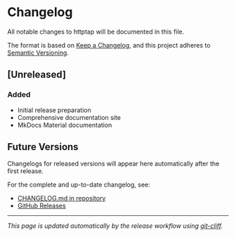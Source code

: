 # Changelog

All notable changes to httptap will be documented in this file.

The format is based on [Keep a Changelog](https://keepachangelog.com/en/1.1.0/),
and this project adheres to [Semantic Versioning](https://semver.org/spec/v2.0.0.html).

## [Unreleased]

### Added

- Initial release preparation
- Comprehensive documentation site
- MkDocs Material documentation

## Future Versions

Changelogs for released versions will appear here automatically after the first release.

For the complete and up-to-date changelog, see:

- [CHANGELOG.md in repository](https://github.com/ozeranskii/httptap/blob/main/CHANGELOG.md)
- [GitHub Releases](https://github.com/ozeranskii/httptap/releases)

---

*This page is updated automatically by the release workflow using [git-cliff](https://git-cliff.org/).*
